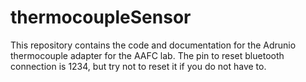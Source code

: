 # thermocoupleSensor
This repository contains the code and documentation for the Adrunio thermocouple adapter for the AAFC lab. The pin to reset bluetooth connection is 1234, but try not to reset it if you do not have to.

